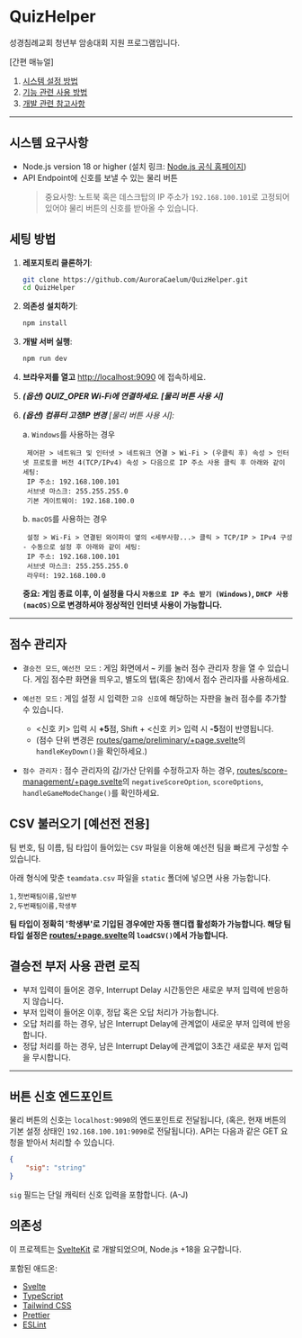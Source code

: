 # QuizHelper

성경침례교회 청년부 암송대회 지원 프로그램입니다.

[간편 매뉴얼]
1. [시스템 설정 방법](#시스템-요구사항)
2. [기능 관련 사용 방법](#점수-관리자)
3. [개발 관련 참고사항](#버튼-신호-엔드포인트)

---

## 시스템 요구사항

- Node.js version 18 or higher (설치 링크: [Node.js 공식 홈페이지](https://nodejs.org/ko/download))
- API Endpoint에 신호를 보낼 수 있는 물리 버튼
  > 중요사항: 노트북 혹은 데스크탑의 IP 주소가 `192.168.100.101`로 고정되어 있어야 물리 버튼의 신호를 받아올 수 있습니다.

## 세팅 방법

1. **레포지토리 클론하기**:

   ```bash
   git clone https://github.com/AuroraCaelum/QuizHelper.git
   cd QuizHelper
   ```

2. **의존성 설치하기**:

   ```bash
   npm install
   ```

3. **개발 서버 실행**:

   ```bash
   npm run dev
   ```

4. **브라우저를 열고** [http://localhost:9090](http://localhost:9090) 에 접속하세요.

5. _**(옵션) QUIZ_OPER Wi-Fi에 연결하세요. [물리 버튼 사용 시]**_

6. _**(옵션) 컴퓨터 고정IP 변경** [물리 버튼 사용 시]:_

	a. `Windows`를 사용하는 경우

		제어판 > 네트워크 및 인터넷 > 네트워크 연결 > Wi-Fi > (우클릭 후) 속성 > 인터넷 프로토콜 버전 4(TCP/IPv4) 속성 > 다음으로 IP 주소 사용 클릭 후 아래와 같이 세팅:
		IP 주소: 192.168.100.101
		서브넷 마스크: 255.255.255.0
		기본 게이트웨이: 192.168.100.0

	b. `macOS`를 사용하는 경우

   		설정 > Wi-Fi > 연결된 와이파이 옆의 <세부사항...> 클릭 > TCP/IP > IPv4 구성 - 수동으로 설정 후 아래와 같이 세팅:
   		IP 주소: 192.168.100.101
		서브넷 마스크: 255.255.255.0
		라우터: 192.168.100.0

 	**중요: 게임 종료 이후, 이 설정을 다시 `자동으로 IP 주소 받기 (Windows)`, `DHCP 사용 (macOS)`으로 변경하셔야 정상적인 인터넷 사용이 가능합니다.**
   
---

## 점수 관리자
- `결승전 모드`, `예선전 모드` : 게임 화면에서 **`~`** 키를 눌러 점수 관리자 창을 열 수 있습니다. 게임 점수판 화면을 띄우고, 별도의 탭(혹은 창)에서 점수 관리자를 사용하세요.

- `예선전 모드` : 게임 설정 시 입력한 `고유 신호`에 해당하는 자판을 눌러 점수를 추가할 수 있습니다.
	- <신호 키> 입력 시 **+5**점, Shift + <신호 키> 입력 시 **-5**점이 반영됩니다.
	-  (점수 단위 변경은 [routes/game/preliminary/+page.svelte](https://github.com/AuroraCaelum/QuizHelper/blob/master/src/routes/game/preliminary/%2Bpage.svelte)의 `handleKeyDown()`을 확인하세요.)

- `점수 관리자` : 점수 관리자의 감/가산 단위를 수정하고자 하는 경우, [routes/score-management/+page.svelte](https://github.com/AuroraCaelum/QuizHelper/blob/master/src/routes/score-management/%2Bpage.svelte)의 `negativeScoreOption`, `scoreOptions`, `handleGameModeChange()`를 확인하세요.

## CSV 불러오기 [예선전 전용]

팀 번호, 팀 이름, 팀 타입이 들어있는 `CSV` 파일을 이용해 예선전 팀을 빠르게 구성할 수 있습니다.

아래 형식에 맞춘 `teamdata.csv` 파일을 `static` 폴더에 넣으면 사용 가능합니다.

```csv
1,첫번째팀이름,일반부
2,두번째팀이름,학생부
```

**팀 타입이 정확히 '학생부'로 기입된 경우에만 자동 핸디캡 활성화가 가능합니다. 해당 팀 타입 설정은 [routes/+page.svelte](https://github.com/AuroraCaelum/QuizHelper/blob/master/src/routes/%2Bpage.svelte)의 `loadCSV()`에서 가능합니다.**

## 결승전 부저 사용 관련 로직

- 부저 입력이 들어온 경우, Interrupt Delay 시간동안은 새로운 부저 입력에 반응하지 않습니다.
- 부저 입력이 들어온 이후, 정답 혹은 오답 처리가 가능합니다.
- 오답 처리를 하는 경우, 남은 Interrupt Delay에 관계없이 새로운 부저 입력에 반응합니다.
- 정답 처리를 하는 경우, 남은 Interrupt Delay에 관계없이 3초간 새로운 부저 입력을 무시합니다.

---

## 버튼 신호 엔드포인트

물리 버튼의 신호는 `localhost:9090`의 엔드포인트로 전달됩니다, (혹은, 현재 버튼의 기본 설정 상태인 `192.168.100.101:9090`로 전달됩니다). API는 다음과 같은 GET 요청을 받아서 처리할 수 있습니다.

```json
{
	"sig": "string"
}
```

`sig` 필드는 단일 캐릭터 신호 입력을 포함합니다. (A-J)

## 의존성

이 프로젝트는 [SvelteKit](https://kit.svelte.dev/) 로 개발되었으며, Node.js +18을 요구합니다.

포함된 애드온:

- [Svelte](https://svelte.dev/)
- [TypeScript](https://www.typescriptlang.org/)
- [Tailwind CSS](https://tailwindcss.com/)
- [Prettier](https://prettier.io/)
- [ESLint](https://eslint.org/)
